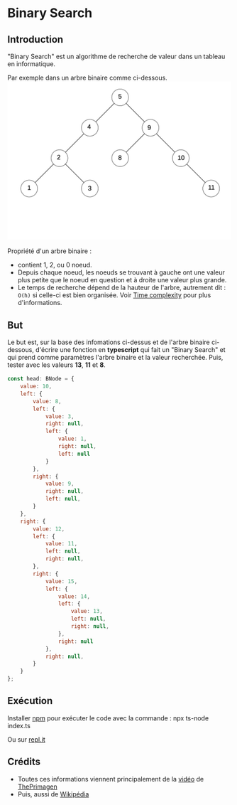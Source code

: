 # Binary Search

## Introduction

"Binary Search" est un algorithme de recherche de valeur dans un tableau en informatique.

Par exemple dans un arbre binaire comme ci-dessous.
![](./BinaryTree.jpg)

Propriété d'un arbre binaire :
- contient 1, 2, ou 0 noeud.
- Depuis chaque noeud, les noeuds se trouvant à gauche ont une valeur plus petite
que le noeud en question et à droite une valeur plus grande.
- Le temps de recherche dépend de la hauteur de l'arbre, autrement dit : `O(h)` 
si celle-ci est bien organisée. Voir [Time complexity](https://en.wikipedia.org/wiki/Time_complexity) pour plus d'informations.

## But

Le but est, sur la base des infomations ci-dessus et de l'arbre binaire 
ci-dessous, d'écrire une fonction en **typescript** qui fait un "Binary Search" et
qui prend comme paramètres l'arbre binaire et la valeur recherchée.
Puis, tester avec les valeurs **13**, **11** et **8**.

```javascript
const head: BNode = {
    value: 10,
    left: {
        value: 8,
        left: {
            value: 3,
            right: null,
            left: {
                value: 1,
                right: null,
                left: null
            }
        },
        right: {
            value: 9,
            right: null,
            left: null,
        }
    },
    right: {
        value: 12,
        left: {
            value: 11,
            left: null,
            right: null,
        },
        right: {
            value: 15,
            left: {
                value: 14,
                left: {
                    value: 13,
                    left: null,
                    right: null,
                },
                right: null
            },
            right: null,
        }
    }
};

```

## Exécution

Installer [npm](https://www.npmjs.com/) pour exécuter le code avec la commande :
    npx ts-node index.ts

Ou sur [repl.it](https://repl.it/join/lukdihyh-richmartins)

## Crédits

- Toutes ces informations viennent principalement de la [vidéo](https://www.youtube.com/watch?v=1CRkRdDT4cA) de [ThePrimagen](https://github.com/ThePrimeagen)
- Puis, aussi de [Wikipédia](https://en.wikipedia.org/wiki/Binary_search_algorithm)


